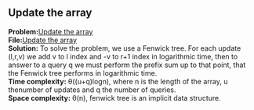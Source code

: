 ## Update the array
**Problem:**[Update the array](https://www.spoj.com/problems/UPDATEIT/) \
**File:**[Update the array](https://github.com/eleonoradgr/CompetitiveProgramming/blob/master/Lecture09/updateArray.cpp) \
**Solution:** To solve the problem, we use a Fenwick tree. For each update (l,r,v)  we add v to l index and -v to r+1 index in logarithmic time,
then to answer to a query q we must perform the prefix sum up to that point, that the Fenwick tree performs in logarithmic time.\
**Time complexity:** &theta;((u+q)logn), where n is the length of the array, u thenumber of updates and q the number of queries.\
**Space complexity:** &theta;(n), fenwick tree is an implicit data structure.